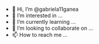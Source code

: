 - 👋 Hi, I’m @gabriela11ganea
- 👀 I’m interested in ...
- 🌱 I’m currently learning ...
- 💞️ I’m looking to collaborate on ...
- 📫 How to reach me ...

<!---
gabriela11ganea/gabriela11ganea is a ✨ special ✨ repository because its `README.md` (this file) appears on your GitHub profile.
You can click the Preview link to take a look at your changes.
--->
